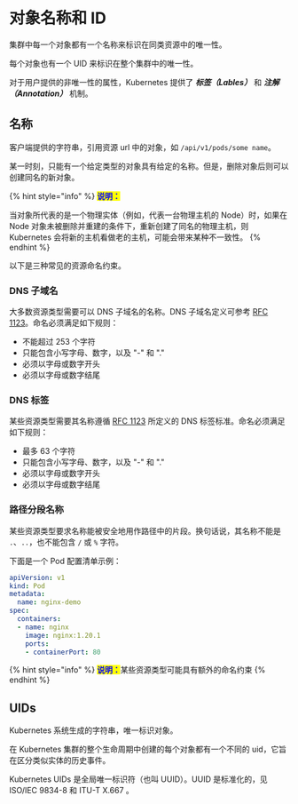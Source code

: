 # 对象名称和 ID

集群中每一个对象都有一个名称来标识在同类资源中的唯一性。

每个对象也有一个 UID 来标识在整个集群中的唯一性。

对于用户提供的非唯一性的属性，Kubernetes 提供了 _**标签（Lables）**_ 和 _**注解（Annotation）**_ 机制。

## 名称

客户端提供的字符串，引用资源 url 中的对象，如 `/api/v1/pods/some name`。

某一时刻，只能有一个给定类型的对象具有给定的名称。但是，删除对象后则可以创建同名的新对象。

{% hint style="info" %}
<mark style="color:blue;">**说明：**</mark>

当对象所代表的是一个物理实体（例如，代表一台物理主机的 Node）时，如果在 Node 对象未被删除并重建的条件下，重新创建了同名的物理主机，则 Kubernetes 会将新的主机看做老的主机，可能会带来某种不一致性。
{% endhint %}

以下是三种常见的资源命名约束。

### DNS 子域名

大多数资源类型需要可以 DNS 子域名的名称。DNS 子域名定义可参考 [RFC 1123](https://tools.ietf.org/html/rfc1123)。命名必须满足如下规则：

* 不能超过 253 个字符
* 只能包含小写字母、数字，以及 "-" 和 "."
* 必须以字母或数字开头
* 必须以字母或数字结尾

### DNS 标签

某些资源类型需要其名称遵循 [RFC 1123](https://tools.ietf.org/html/rfc1123) 所定义的 DNS 标签标准。命名必须满足如下规则：

* 最多 63 个字符
* 只能包含小写字母、数字，以及 "-" 和 "."
* 必须以字母或数字开头
* 必须以字母或数字结尾

### 路径分段名称

某些资源类型要求名称能被安全地用作路径中的片段。换句话说，其名称不能是 `.`、`..`，也不能包含 `/` 或 `%` 字符。

下面是一个 Pod 配置清单示例：

```yaml
apiVersion: v1
kind: Pod
metadata:
  name: nginx-demo
spec:
  containers:
  - name: nginx
    image: nginx:1.20.1
    ports:
    - containerPort: 80
```

{% hint style="info" %}
<mark style="color:blue;">**说明：**</mark>某些资源类型可能具有额外的命名约束
{% endhint %}

## UIDs

Kubernetes 系统生成的字符串，唯一标识对象。

在 Kubernetes 集群的整个生命周期中创建的每个对象都有一个不同的 uid，它旨在区分类似实体的历史事件。

Kubernetes UIDs 是全局唯一标识符（也叫 UUID）。UUID 是标准化的，见 ISO/IEC 9834-8 和 ITU-T X.667 。
